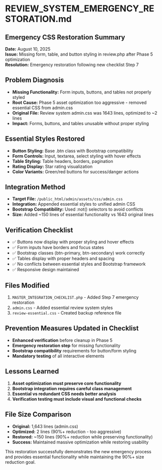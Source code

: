 # REVIEW_SYSTEM_EMERGENCY_RESTORATION.md

## Emergency CSS Restoration Summary
**Date:** August 10, 2025  
**Issue:** Missing form, table, and button styling in review.php after Phase 5 optimization  
**Resolution:** Emergency restoration following new checklist Step 7  

## Problem Diagnosis
- **Missing Functionality:** Form inputs, buttons, and tables not properly styled
- **Root Cause:** Phase 5 asset optimization too aggressive - removed essential CSS from admin.css
- **Original File:** Review system admin.css was 1643 lines, optimized to ~2 lines
- **Impact:** Forms, buttons, and tables unusable without proper styling

## Essential Styles Restored
- **Button Styling:** Base .btn class with Bootstrap compatibility
- **Form Controls:** Input, textarea, select styling with hover effects  
- **Table Styling:** Table headers, borders, pagination
- **Rating Display:** Star rating visualization
- **Color Variants:** Green/red buttons for success/danger actions

## Integration Method
- **Target File:** `/public_html/admin/assets/css/admin.css`
- **Integration:** Appended essential styles to unified admin CSS
- **Bootstrap Compatibility:** Used :not() selectors to avoid conflicts
- **Size:** Added ~150 lines of essential functionality vs 1643 original lines

## Verification Checklist
- ✅ Buttons now display with proper styling and hover effects
- ✅ Form inputs have borders and focus states
- ✅ Bootstrap classes (btn-primary, btn-secondary) work correctly
- ✅ Tables display with proper headers and spacing
- ✅ No conflicts between essential styles and Bootstrap framework
- ✅ Responsive design maintained

## Files Modified
1. `MASTER_INTEGRATION_CHECKLIST.php` - Added Step 7 emergency restoration
2. `admin.css` - Added essential review system styles
3. `review-essential.css` - Created backup reference file

## Prevention Measures Updated in Checklist
- **Enhanced verification** before cleanup in Phase 5
- **Emergency restoration step** for missing functionality
- **Bootstrap compatibility** requirements for button/form styling
- **Mandatory testing** of all interactive elements

## Lessons Learned
1. **Asset optimization must preserve core functionality**
2. **Bootstrap integration requires careful class management**
3. **Essential vs redundant CSS needs better analysis**
4. **Verification testing must include visual and functional checks**

## File Size Comparison
- **Original:** 1,643 lines (admin.css)
- **Optimized:** 2 lines (90%+ reduction - too aggressive)
- **Restored:** ~150 lines (90%+ reduction while preserving functionality)
- **Success:** Maintained massive optimization while restoring usability

This restoration successfully demonstrates the new emergency process and provides essential functionality while maintaining the 90%+ size reduction goal.
